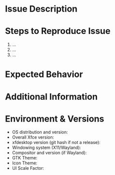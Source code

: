 <!--
Please fill this template out in full. Issue reports that do not use
this template, or that have missing relevant information may be closed
without comment.
-->

# Issue Description

<!--
More detail is better.  Details that you think are unimportant may not
be.
-->

# Steps to Reproduce Issue

<!--
Clear, easy-to-follow reproduction steps are key to understanding and
fixing the issue.
-->

1. ...
2. ...
3. ...

# Expected Behavior

<!--
Often it isn't clear: what did you expect to happen that didn't happen?
-->

# Additional Information

<!--
Please list the values of any settings that may be relevant to the
issue.  Include any relevant logs or console output.  If this is a
build problem, paste your build output, including all commands you used
to run the build.  If a screenshot or screencast video may be helpful,
attach it here.
-->

# Environment & Versions

<!--
If you are running a stable release, please try to test with the latest
stable version.  If you are running a dev release, it is very important
that you test with the current state of git master.
-->

* OS distribution and version:
* Overall Xfce version:
* xfdesktop version (git hash if not a release):
* Windowing system (X11/Wayland):
* Compositor and version (if Wayland):
* GTK Theme:
* Icon Theme:
* UI Scale Factor:
